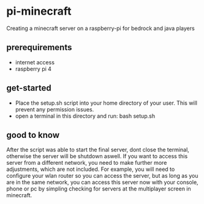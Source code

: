 # pi-minecraft
Creating a minecraft server on a raspberry-pi for bedrock and java players

## prerequirements
- internet access
- raspberry pi 4 

## get-started
- Place the setup.sh script into your home directory of your user. This will prevent any permission issues.
- open a terminal in this directory and run: bash setup.sh

## good to know
After the script was able to start the final server, dont close the terminal, otherwise the server will be shutdown aswell. If you want to access this server from a different network, you need to make further more adjustments, which are not included. For example, you will need to configure your wlan router so you can access the server, but as long as you are in the same network, you can access this server now with your console, phone or pc by simpling checking for servers at the multiplayer screen in minecraft.
